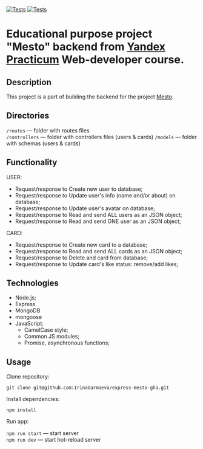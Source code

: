 [![Tests](../../actions/workflows/tests-13-sprint.yml/badge.svg)](../../actions/workflows/tests-13-sprint.yml) [![Tests](../../actions/workflows/tests-14-sprint.yml/badge.svg)](../../actions/workflows/tests-14-sprint.yml)
# Educational purpose project "Mesto" backend from [Yandex Practicum](https://practicum.yandex.ru/) Web-developer course.

## Description 
This project is a part of building the backend for the project [Mesto](https://github.com/IrinaGarmaeva/react-mesto-auth.git).

## Directories

`/routes` — folder with routes files  
`/controllers` — folder with controllers files (users & cards)
`/models` — folder with schemas (users & cards) 
  
## Functionality

USER:
- Request/response to Create new user to database;
- Request/response to Update user's info (name and/or about) on database;
- Request/response to Update user's avatar on database;
- Request/response to Read and send ALL users as an JSON object;
- Request/response to Read and send ONE user as an JSON object;

CARD:
- Request/response to Create new card to a database;
- Request/response to Read and send ALL cards as an JSON object;
- Request/response to Delete and card from database;
- Request/response to Update card's like status: remove/add likes;

## Technologies 

- Node.js;
- Express
- MongoDB
- mongoose
- JavaScript:
  - CamelCase style;
  - Common JS modules;
  - Promise, asynchronous functions;

## Usage

Clone repository:
 
  `git clone git@github.com:IrinaGarmaeva/express-mesto-gha.git`

Install dependencies:

  `npm install`

Run app:

`npm run start` — start server   
`npm run dev` — start hot-reload server


